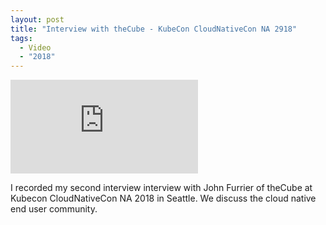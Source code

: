```yaml
---
layout: post
title: "Interview with theCube - KubeCon CloudNativeCon NA 2918"
tags:
  - Video
  - "2018"
---
```


<p class="video-wrapper">
    <iframe src="https://www.youtube.com/embed/3vcfxbZwOFI" frameborder="0" allowfullscreen></iframe>
</p>

I recorded my second interview interview with John Furrier of theCube at Kubecon
CloudNativeCon NA 2018 in Seattle. We discuss the cloud native end user
community.
